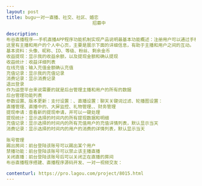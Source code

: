 ```yaml
---                
layout: post       
title: bugu一对一直播、社交、社区、婚恋
                                招募中
           
description: 
布谷直播程序——手机直播APP程序功能机制实现产品说明最基本功能概述：注册用户可以通过手机APP开启直播功能，开启直播通过手机前后摄像头以及麦克风提取音视频流，并推送给流媒体服务器然后转发给观看直播的观众用户。观众用户除了观看直播以外还可以通过聊天和礼物系统进行互动。观看用户需要充值后才可以赠送各种礼物给主播，那么主播用户可以提现相应的比例得到自己的佣金。前台APP页面功能展示列表：首页 搜索页 发起直播页  直播间页  我的个人中心页<包含查看和修改资料页面>  布谷直播程序--功能详细说明 首页、搜索页、发起直播页、直播间页、
这里有主播和用户的个人中心页，主要是展示下面的详细信息，有助于主播和用户之间的互动。
基本资料：头像、昵称、ID、等级、粉丝、剩余金币
收益提现：显示我的收益余额，以及提现金额和确认提现
收益统计：收益详细列表
在线充值：输入充值金额确认充值
充值记录：显示我的充值记录
消费记录：显示消费记录
退出登录
作为运营平台来说需要的就是后台管理主播和用户的所有的数据
后台管理功能列表
参数设置、版本更新：支付设置：、直播设置：聊天关键词过滤、轮播图设置：
直播管理、直播中的、大屏监控、礼物管理、、财务管理
提现申请：查看新的提现申请，并可以一键处理
提现统计：显示选择的时间内的所有提现数据和明细
充值记录：显示选择的时间内的所有充值用户的充值详情列表，默认显示当天
消费记录：显示选择的时间内的用户的消费的详情列表，默认显示当天
 
账号管理
踢出房间：前台登陆该账号可以踢出某个用户
禁播功能：前台登陆该账号可以禁止该主播直播
关闭直播：前台登陆该账号后可以关闭正在直播的房间 
布谷直播程序搭建、直播程序源码开发、一对一视频交友：
     
contenturl: https://pro.lagou.com/project/8015.html      
---                 
```

